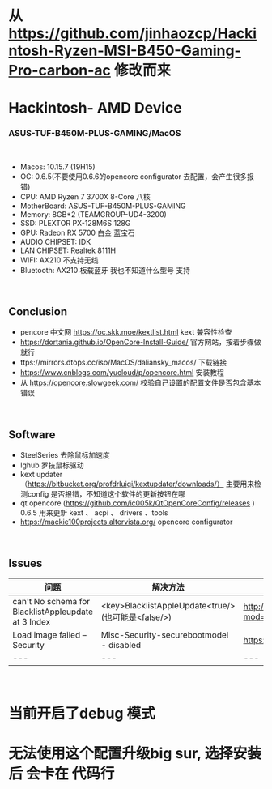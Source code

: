 # 从 https://github.com/jinhaozcp/Hackintosh-Ryzen-MSI-B450-Gaming-Pro-carbon-ac 修改而来

# Hackintosh- AMD Device 
### ASUS-TUF-B450M-PLUS-GAMING/MacOS
<br>

- Macos: 10.15.7 (19H15)
- OC: 0.6.5(不要使用0.6.6的opencore configurator 去配置，会产生很多报错)
- CPU: AMD Ryzen 7 3700X 8-Core 八核
- MotherBoard: ASUS-TUF-B450M-PLUS-GAMING
- Memory: 8GB*2 (TEAMGROUP-UD4-3200)
- SSD: PLEXTOR PX-128M6S 128G
- GPU: Radeon RX 5700 白金 蓝宝石
- AUDIO CHIPSET: IDK
- LAN CHIPSET: Realtek 8111H
- WIFI: AX210 不支持无线
- Bluetooth: AX210 板载蓝牙 我也不知道什么型号 支持
<br>

 Conclusion
-----------
- pencore 中文网 https://oc.skk.moe/kextlist.html kext 兼容性检查
- https://dortania.github.io/OpenCore-Install-Guide/ 官方网站，按着步骤做就行
- ttps://mirrors.dtops.cc/iso/MacOS/daliansky_macos/  下载链接 
- https://www.cnblogs.com/yucloud/p/opencore.html 安装教程
- 从 https://opencore.slowgeek.com/ 校验自己设置的配置文件是否包含基本错误
<br>

Software
---------

- SteelSeries 去除鼠标加速度
- lghub 罗技鼠标驱动
- kext updater（https://bitbucket.org/profdrluigi/kextupdater/downloads/） 主要用来检测config 是否报错，不知道这个软件的更新按钮在哪 
- qt opencore (https://github.com/ic005k/QtOpenCoreConfig/releases )  0.6.5 用来更新 kext 、 acpi 、 drivers 、tools
- https://mackie100projects.altervista.org/ opencore configurator
<br>

Issues
-------
|  问题   | 解决方法  | 来源
|  ----  | ----  | --- |
| can't No schema for BlacklistAppleupdate at 3 Index  | \<key>BlacklistAppleUpdate</key>\<true/> (也可能是\<false/>) | http://bbs.pcbeta.com/forum.php?mod=viewthread&tid=1861748
| Load image failed – Security | Misc-Security-securebootmodel - disabled | https://macx.top/15131.html 
| --- | --- | ---
<br>

# 当前开启了debug 模式
# 无法使用这个配置升级big sur, 选择安装后 会卡在 代码行

